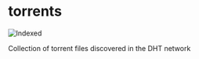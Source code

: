 torrents 
========
![Indexed](https://img.shields.io/badge/indexed-211417-blue)

Collection of torrent files discovered in the DHT network
